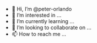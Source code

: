 - 👋 Hi, I’m @peter-orlando
- 👀 I’m interested in ...
- 🌱 I’m currently learning ...
- 💞️ I’m looking to collaborate on ...
- 📫 How to reach me ...

<!---
peter-orlando/peter-orlando is a ✨ special ✨ repository because its `README.md` (this file) appears on your GitHub profile.
You can click the Preview link to take a look at your changes.
--->
